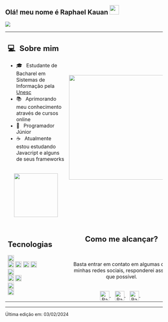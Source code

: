 ## Olá! meu nome é Raphael Kauan <img src="https://cultofthepartyparrot.com/parrots/hd/hackerparrot.gif" width="30" height="30"/>

![](https://komarev.com/ghpvc/?username=raphaelkauan-taabann&color=0069b4)

<table>
  <tr>
    <td>
      <h2> 💻 &nbsp;Sobre mim </h2>
       <ul>
        <li>🎓 &nbsp; Estudante de Bacharel em Sistemas de Informação pela <a href="https://www.unescnet.br/">Unesc</a></li>
        <li>📚 &nbsp; Aprimorando meu conhecimento através de cursos online </li>
        <li>🎩 &nbsp; Programador Júnior </li>
        <li>☕ &nbsp; Atualmente estou estudando Javacript e alguns de seus frameworks </li>
       </ul>
       <p align="center">
         <br>
        <img height="140em" src="https://github-readme-stats.vercel.app/api?username=raphaelkauan&show_icons=true&theme=darcula"/>
        </p>
    </td>
    <td>
     <p align="center">
      <img height="335em" src="https://user-images.githubusercontent.com/111379005/265185513-342153d7-b56b-46fa-a81c-97b2b083ba62.png"/>
     </p>
    </td>
  </tr>
  <tr>
   <td>
     <h2> Tecnologias &nbsp; </h2>
     <img height="20em" src="https://img.shields.io/badge/Java-ED8B00?style=for-the-badge&logo=openjdk&logoColor=white"/>
     <br>
     <img height="20em" src="https://img.shields.io/badge/HTML5-E34F26?style=for-the-badge&logo=html5&logoColor=white"/>
     <img height="20em" src="https://img.shields.io/badge/CSS3-1572B6?style=for-the-badge&logo=css3&logoColor=white"/>
     <img height="20em" src="https://img.shields.io/badge/JavaScript-323330?style=for-the-badge&logo=javascript&logoColor=F7DF1E"/>
     <img height="20em" src="https://img.shields.io/badge/TypeScript-007ACC?style=for-the-badge&logo=typescript&logoColor=white"/>
     <br>
     <img height="20em" src="https://img.shields.io/badge/Node.js-43853D?style=for-the-badge&logo=node.js&logoColor=white"/>
     <br>
     <img height="20em" src="https://img.shields.io/badge/MySQL-005C84?style=for-the-badge&logo=mysql&logoColor=white"/>
     <img height="20em" src="https://img.shields.io/badge/MongoDB-4EA94B?style=for-the-badge&logo=mongodb&logoColor=white"/>
     <br>
     <img height="20em" src="https://img.shields.io/badge/Visual_Studio_Code-0078D4?style=for-the-badge&logo=visual%20studio%20code&logoColor=white"/>
     <br>
     <img height="20em" src="https://img.shields.io/badge/Amazon_AWS-232F3E?style=for-the-badge&logo=amazon-aws&logoColor=white"/>
   </td>
   <td>
    <div align="center">
      <h2><b>Como me alcançar?</b></h2>
      <br>
      <p>Basta entrar em contato em algumas das minhas redes sociais, responderei assim que possível.</p>
      <br>
      <a href="https://www.instagram.com/fantecellerapha/" target="_blank">
      <img align="center" alt="Raphael Kauan | Instagram" width="30em" src="https://img.icons8.com/3d-fluency/256/instagram-new.png" />
      </a> &nbsp;&nbsp;
      <a href="mailto:raphaelkauanoficial@gmail.com" >
      <img align="center" alt="Raphael Kauan | Gmail" width="30em" src="https://img.icons8.com/3d-fluency/256/gmail.png" />
      </a> &nbsp;&nbsp;
      <a href="https://www.linkedin.com/in/raphaelkauan/" >
      <img align="center" alt="Raphael Kauan | LinkedIn" width="30em" src="https://img.icons8.com/3d-fluency/1x/linkedin.png" />
      </a> &nbsp;&nbsp;
      <br>
    </div>
   </td>
  </tr>
</table>

---

Última edição em: 03/02/2024
